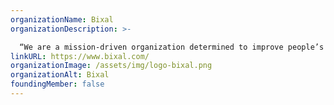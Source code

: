 ```yaml
---
organizationName: Bixal
organizationDescription: >-

  “We are a mission-driven organization determined to improve people’s lives through human-centered strategies and transformative technologies. We deliver on this promise by partnering with leading federal agencies to conceive and create powerful, data-driven customer experiences.”
linkURL: https://www.bixal.com/
organizationImage: /assets/img/logo-bixal.png
organizationAlt: Bixal
foundingMember: false
---
```


